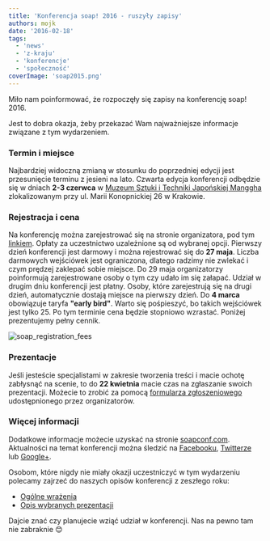 ```yaml
---
title: 'Konferencja soap! 2016 - ruszyły zapisy'
authors: mojk
date: '2016-02-18'
tags:
  - 'news'
  - 'z-kraju'
  - 'konferencje'
  - 'społeczność'
coverImage: 'soap2015.png'
---
```


Miło nam poinformować, że rozpoczęły się zapisy na konferencję soap! 2016.

<!--truncate-->

Jest to dobra okazja, żeby przekazać Wam najważniejsze informacje związane z tym
wydarzeniem.

### Termin i miejsce

Najbardziej widoczną zmianą w stosunku do poprzedniej edycji jest przesunięcie
terminu z jesieni na lato. Czwarta edycja konferencji odbędzie się w dniach
**2-3 czerwca** w
[Muzeum Sztuki i Techniki Japońskiej Manggha](http://manggha.pl/) zlokalizowanym
przy ul. Marii Konopnickiej 26 w Krakowie.

### Rejestracja i cena

Na konferencję można zarejestrować się na stronie organizatora, pod tym
[linkiem](http://soapconf.com/register/). Opłaty za uczestnictwo uzależnione są
od wybranej opcji. Pierwszy dzień konferencji jest darmowy i można rejestrować
się do **27 maja**. Liczba darmowych wejściówek jest ograniczona, dlatego
radzimy nie zwlekać i czym prędzej zaklepać sobie miejsce. Do 29 maja
organizatorzy poinformują zarejestrowane osoby o tym czy udało im się załapać.
Udział w drugim dniu konferencji jest płatny. Osoby, które zarejestrują się na
drugi dzień, automatycznie dostają miejsce na pierwszy dzień. Do **4 marca**
obowiązuje taryfa **"early bird"**. Warto się pośpieszyć, bo takich wejściówek
jest tylko 25. Po tym terminie cena będzie stopniowo wzrastać. Poniżej
prezentujemy pełny cennik.

![soap_registration_fees](images/soap_registration_fees.png)

### Prezentacje

Jeśli jesteście specjalistami w zakresie tworzenia treści i macie ochotę
zabłysnąć na scenie, to do **22 kwietnia** macie czas na zgłaszanie swoich
prezentacji. Możecie to zrobić za pomocą
[formularza zgłoszeniowego](https://docs.google.com/forms/d/1pS6DdAFvtN7qtjN7FIfp-juLW76CaL70O0tCmUlN8JA/viewform?c=0&w=1)
udostępnionego przez organizatorów.

### Więcej informacji

Dodatkowe informacje możecie uzyskać na stronie
[soapconf.com](http://soapconf.com/). Aktualności na temat konferencji można
śledzić na [Facebooku](https://www.facebook.com/soapconf),
[Twitterze](https://twitter.com/SoapConf) lub
[Google+](https://plus.google.com/+SoapconfPage/posts).

Osobom, które nigdy nie miały okazji uczestniczyć w tym wydarzeniu polecamy
zajrzeć do naszych opisów konferencji z zeszłego roku:

- [Ogólne wrażenia](http://techwriter.pl/namydleni-po-raz-trzeci/)
- [Opis wybranych prezentacji](http://techwriter.pl/soap-2015-opis-wybranych-prezentacji/)

Dajcie znać czy planujecie wziąć udział w konferencji. Nas na pewno tam nie
zabraknie 😊
